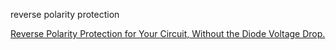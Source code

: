 reverse polarity protection

[Reverse Polarity Protection for Your Circuit, Without the Diode Voltage Drop.](https://www.instructables.com/Reverse-polarity-protection-for-your-circuit-with/)